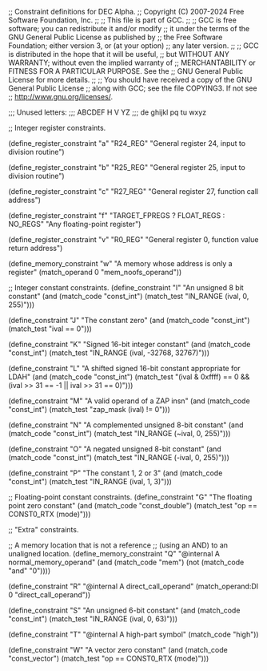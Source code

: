 ;; Constraint definitions for DEC Alpha.
;; Copyright (C) 2007-2024 Free Software Foundation, Inc.
;;
;; This file is part of GCC.
;;
;; GCC is free software; you can redistribute it and/or modify
;; it under the terms of the GNU General Public License as published by
;; the Free Software Foundation; either version 3, or (at your option)
;; any later version.
;;
;; GCC is distributed in the hope that it will be useful,
;; but WITHOUT ANY WARRANTY; without even the implied warranty of
;; MERCHANTABILITY or FITNESS FOR A PARTICULAR PURPOSE.  See the
;; GNU General Public License for more details.
;;
;; You should have received a copy of the GNU General Public License
;; along with GCC; see the file COPYING3.  If not see
;; <http://www.gnu.org/licenses/>.

;;; Unused letters:
;;;    ABCDEF H             V  YZ
;;;       de ghijkl   pq  tu wxyz

;; Integer register constraints.

(define_register_constraint "a" "R24_REG"
 "General register 24, input to division routine")

(define_register_constraint "b" "R25_REG"
 "General register 25, input to division routine")

(define_register_constraint "c" "R27_REG"
 "General register 27, function call address")

(define_register_constraint "f" "TARGET_FPREGS ? FLOAT_REGS : NO_REGS"
 "Any floating-point register")

(define_register_constraint "v" "R0_REG"
 "General register 0, function value return address")

(define_memory_constraint "w"
 "A memory whose address is only a register"
 (match_operand 0 "mem_noofs_operand"))

;; Integer constant constraints.
(define_constraint "I"
  "An unsigned 8 bit constant"
  (and (match_code "const_int")
       (match_test "IN_RANGE (ival, 0, 255)")))

(define_constraint "J"
  "The constant zero"
  (and (match_code "const_int")
       (match_test "ival == 0")))

(define_constraint "K"
  "Signed 16-bit integer constant"
  (and (match_code "const_int")
       (match_test "IN_RANGE (ival, -32768, 32767)")))

(define_constraint "L"
  "A shifted signed 16-bit constant appropriate for LDAH"
  (and (match_code "const_int")
       (match_test "(ival & 0xffff) == 0
		    && (ival >> 31 == -1 || ival >> 31 == 0)")))

(define_constraint "M"
  "A valid operand of a ZAP insn"
  (and (match_code "const_int")
       (match_test "zap_mask (ival) != 0")))

(define_constraint "N"
  "A complemented unsigned 8-bit constant"
  (and (match_code "const_int")
       (match_test "IN_RANGE (~ival, 0, 255)")))

(define_constraint "O"
  "A negated unsigned 8-bit constant"
  (and (match_code "const_int")
       (match_test "IN_RANGE (-ival, 0, 255)")))

(define_constraint "P"
  "The constant 1, 2 or 3"
  (and (match_code "const_int")
       (match_test "IN_RANGE (ival, 1, 3)")))

;; Floating-point constant constraints.
(define_constraint "G"
  "The floating point zero constant"
  (and (match_code "const_double")
       (match_test "op == CONST0_RTX (mode)")))

;; "Extra" constraints.

;; A memory location that is not a reference
;; (using an AND) to an unaligned location.
(define_memory_constraint "Q"
  "@internal A normal_memory_operand"
  (and (match_code "mem")
       (not (match_code "and" "0"))))

(define_constraint "R"
  "@internal A direct_call_operand"
  (match_operand:DI 0 "direct_call_operand"))

(define_constraint "S"
  "An unsigned 6-bit constant"
  (and (match_code "const_int")
       (match_test "IN_RANGE (ival, 0, 63)")))

(define_constraint "T"
  "@internal A high-part symbol"
  (match_code "high"))

(define_constraint "W"
  "A vector zero constant"
  (and (match_code "const_vector")
       (match_test "op == CONST0_RTX (mode)")))
